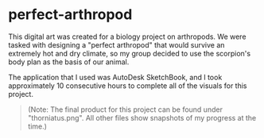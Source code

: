 # perfect-arthropod

This digital art was created for a biology project on arthropods. We were tasked with designing a "perfect arthropod" 
that would survive an extremely hot and dry climate, so my group decided to use the scorpion's body plan as the basis 
of our animal. <br>

The application that I used was AutoDesk SketchBook, and I took approximately 10 consecutive hours to complete all 
of the visuals for this project. <br>

> (Note: The final product for this project can be found under "thorniatus.png". All other files show snapshots of 
my progress at the time.)
